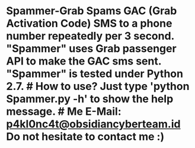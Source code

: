 # Spammer-Grab Spams GAC (Grab Activation Code) SMS to a phone number repeatedly per 3 second. "Spammer" uses Grab passenger API to make the GAC sms sent. "Spammer" is tested under Python 2.7. # How to use? Just type 'python Spammer.py -h' to show the help message. # Me E-Mail: p4kl0nc4t@obsidiancyberteam.id Do not hesitate to contact me :)